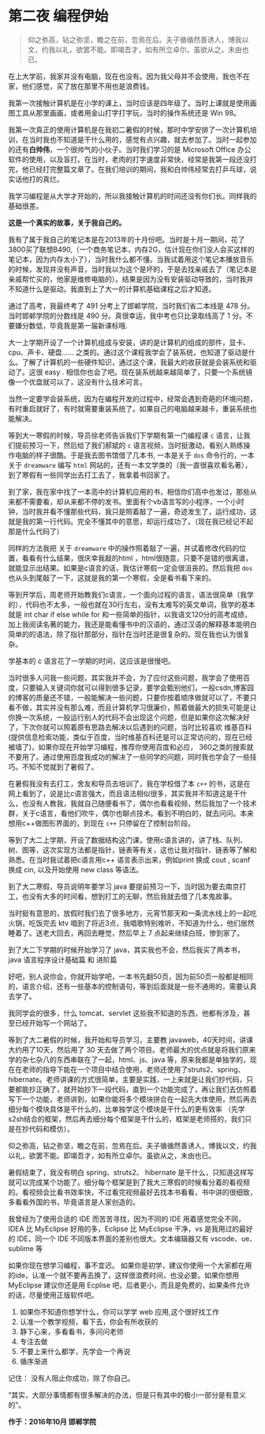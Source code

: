 # 第二夜 编程伊始

> 仰之弥高，钻之弥坚，瞻之在前，忽焉在后。夫子循循然善诱人，博我以文，约我以礼，欲罢不能。即竭吾才，如有所立卓尔。虽欲从之，末由也已。

在上大学前，我家并没有电脑，现在也没有。因为我父母并不会使用，我也不在家，他们感觉，买了放在那里不用也是浪费钱。

我第一次接触计算机是在小学的课上，当时应该是四年级了。当时上课就是使用画图工具从那里画画，或者用金山打字打字玩，当时的操作系统还是 Win 98。

我第一次真正的使用计算机是在我初二暑假的时候，那时中学安排了一次计算机培训，在当时我也不知道是干什么用的，感觉有点兴趣，就去参加了。当时一起参加的还有**白帅伟**，一个很帅气的小伙子。当时我们学习的是 Microsoft Office 办公软件的使用，以及盲打。在当时，老肉的打字速度非常快，经常是我第一段还没打完，他已经打完整篇文章了。在我们培训的期间，我和白帅伟经常去打乒乓球，说实话他打的真烂。

我学习编程是从大学才开始的，所以我接触计算机的时间还没有你们长。同样我的基础很差。

**这是一个真实的故事，关于我自己的。**

我有了属于我自己的笔记本是在2013年的十月份吧。当时是十月一期间，花了3800买了联想B490,（一个商务笔记本，内存2G，估计现在你们没人会买这样的笔记本，因为内存太小了），当时我什么都不懂。当我试着用这个笔记本播放音乐的时候，发现并没有声音，当时我以为这个是坏的，于是去找亲戚去了（笔记本是亲戚帮忙买的，他家是维修电脑的）。结果是因为没有安装驱动导致的，当时我并不知道什么是驱动。我直到上了大一的计算机基础课程之后才知道。

通过了高考，我最终考了 491 分考上了邯郸学院，当时我们省二本线是 478 分。当时邯郸学院的分数线是 490 分。真很幸运，我中考也只比录取线高了 1 分。不要嫌分数低，毕竟我是第一届新课标哦.

大一上学期开设了一个计算机组成与安装，讲的是计算机的组成的部件，显卡、cpu、声卡、硬盘…… 之类的。通过这个课程我学会了装系统，也知道了驱动是什么。了解了计算机的一些硬件知识，通过这个课，我最大的收获就是会装系统和驱动了。这很 easy . 相信你也会了吧。现在装系统越来越简单了，只要一个系统镜像一个优盘就可以了，这没有什么技术可言。

当然一定要学会装系统，因为在编程开发的过程中，经常会遇到奇葩的环境问题，有时重启就好了，有时就需要重装系统了。如果自己的电脑越来越卡，重装系统也能解决。

等到大一寒假的时候，导员徐老师告诉我们下学期有第一门编程课 `c` 语言，让我们提前预习一下，然后给了我们郝斌的 `c` 语言视频，当时挺激动，看别人熟练操作电脑的样子很酷。于是我去图书馆借了几本书, 一本是关于 `dos` 命令行的，一本关于 `dreamware` 编写 `html` 网站的，还有一本文学类的（我一直很喜欢看名著），到了寒假有一些同学出去打工去了，我拿着书回家了。

到了家，我在家中找了一本高中的计算机应用的书，相信你们高中也发过，那些从来都不需要看，却从来都不停的发书。里面有个vb语言写的小程序，一个小时钟，当时我并看不懂那些代码，我只是照着敲了一遍，奇迹发生了，运行成功，这就是我的第一行代码。完全不懂其中的意思，却运行成功了。（现在我已经记不起那是什么代码了）

同样的方法我把 关于 `dreamware` 中的操作照着敲了一遍，并试着修改代码的位置，看看有什么结果，很庆幸我敲的html ，html很随意，只要不是错的很离谱，就能显示出结果。如果是c语言的话，我估计寒假一定会很沮丧的。然后我把 `dos` 也从头到尾敲了一下，这就是我的第一个寒假，全是看书看下来的。

等到开学后，周老师开始教我们c语言，一个面向过程的语言，语法很简单（我学的），代码也不太多，一般也就在30行左右，没有太难写的英文单词，我学的基本就是 int char if else while for 和一些简单的指针，以我语文120分的高考成绩，加上我阅读名著的能力，我还是能看懂书中的汉语的，通过汉语的解释基本能明白简单的的语法，除了指针那部分，指针在当时还是很复杂的。现在我也认为很复杂。

学基本的 c 语言花了一学期的时间，这应该是很慢吧。

当时很多人问我一些问题，其实我并不会，为了应付这些问题，我学会了使用百度，只要输入关键词你就可以得到很多记录，要学会甄别他们，一般csdn,博客园的博客的质量还不错，一般能解决一些问题，只要你按着顺序做就可以了，不要只看不做，其实并没有那么难，而且计算机学习很廉价，照着做最大的损失可能是让你换一次系统，一般运行别人的代码不会出现这个问题，但是如果你这次解决好了，下次你就可以照着原有思路去解决以后遇到的问题，当时比较喜欢 维基百科(提供信息检索功能，类似于百度，当时维基百科还是可以正常访问的，现在已经被墙了)，如果你现在开始学习编程，推荐你使用百度和必应， 360之类的搜索就不要用了。通过使用百度我成功的解决了一些同学的问题，同时我也学会了一些技巧。不知不觉就到了暑假了。

在暑假我没有去打工，舍友和导员去培训了，我在学校借了本 `c++` 的书，这是在网上看到了，说是比c语言强大，而且语法相似很多，其实我并不知道这是干什么，也没有人教我，我就自己随便看书了，偶尔也看看视频，然后我加了一个技术群，关于c语言，看他们吹牛，偶尔也聊点技术。看到不明白的，就去问问。本来想用c++做图形界面的，到现在 `c++` 只停留在了控制台阶段。

等到了大二上学期，开设了数据结构这门课，使用c语言讲的，讲了栈、队列、树、图等，这次实现方法都是指针，链表等有关，这也让我对指针、链表等了解和熟悉。在当时我试着把c语言用c++ 语言表示出来，例如print 换成 cout , scanf 换成 cin, 以及开始使用 new class 等语法。

到了大二寒假，导员说明年要学习 java 要提前预习一下，当时因为要去南京打工，也没有大多的时间看，想到打工的无聊，然后我就去借了几本鬼故事。

当时挺有意思的，放假时我们去了很多地方，元宵节那天和一条流水线上的一起吃火锅，吃饭完去 ktv 唱到了将近3点，我唱歌特别难听，不知道为什么，他们居然睡着了。送老大回去，再回去睡觉，然后早上 7 点起来继续白班，惨到家了。

到了大二下学期的时候开始学习了 java，其实我也不会，然后我买了两本书，java 语言程序设计基础篇 和 进阶篇

好吧，别人说你会，你就开始学吧，一本书先翻50页，因为前50页一般都是相同的，语言介绍，还有一些基本的控制语句，等到后面就是一些不通用的，需要认真去学了。

我同学会的很多，什么 tomcat、servlet 这些我不知道的东西，他都有涉及，甚至已经开始写一个网站了。

等到了大二暑假的时候，我开始和导员学习，主要教 javaweb，40天时间，讲课大约用了10天，然后用了 30 天去做了两个项目。老师最大的优点就是将我们原来学的杂七杂八的东西串联在了一起，html、js、java 等，原来我都是单独学的，现在在老师的指导下能在一个项目中结合使用，老师还使用了struts2、spring、hibernate。老师讲课的方式很简单，主要是实践，一上来就是让我们抄代码，只要都能抄正确了，就开始抄下一段代码，直到一个功能完成了，再让我们去仿照着写下一个功能，老师讲到，如果你能将多个模块拼合在一起先大体使用，然后再去细分每个模块具体是干什么的，比单独学这个模块是干什么的更有效率 （先学s2sh结合的框架，然后再去细分每个框架是干什么的，框架是老师搭的，我们只是在抄代码和模仿）。

仰之弥高，钻之弥坚，瞻之在前，忽焉在后。夫子循循然善诱人，博我以文，约我以礼，欲罢不能。即竭吾才，如有所立卓尔。虽欲从之，末由也已。

暑假结束了，我没有明白 spring、struts2、 hibernate 是干什么，只知道这样写就可以完成某个功能了。细分每个框架是到了我大三寒假的时候看分着的看视频的。看视频会比看书效率快，不过看完视频最好去找本书看看，书中讲的很细致，多看看外国的书，毕竟语言是人家创造的。

我曾经为了使用合适的 IDE 而苦苦寻找，因为不同的 IDE 用着感觉完全不同，IDEA 比 MyEclipse 好用的多，Eclipse 比 MyEclipse 干净，vs 是我用过的最好的 IDE，同一个 IDE 不同版本界面的差别也很大。文本编辑器又有 vscode、ue、sublime 等

如果你现在想学习编程，事不宜迟。
如果你是初学，建议你使用一个大家都在用的ide，认准一个就不要再去换了，这样很浪费时间，也没必要。如果你想用 MyEclipse 建议你还是用 Ecplise 吧，后者更小，而且是免费的，如果条件允许的话，尽量使用正版软件吧。

1. 如果你不知道你想学什么，你可以学学 web 应用,这个很好找工作
2. 认准一个教学视频，看下去，你会有所收获的
3. 静下心来，多看看书，多问问老师
4. 专注去做
5. 不要上来什么都学，先学会一个再说
6. 循序渐进

记住： 没有人阻止你成功，除了你自己。

“其实，大部分事情都有很多解决的办法，但是只有其中的极小一部分是有意义的”。

**作于：2016年10月 邯郸学院**